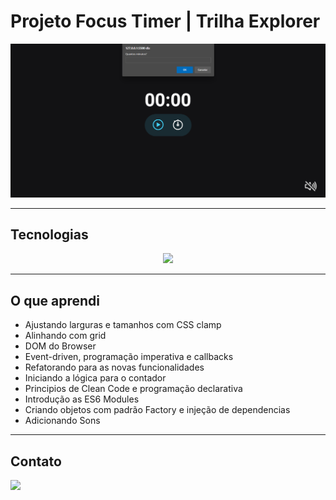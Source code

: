 # Projeto Focus Timer | Trilha Explorer

![preview](./.github/preview.png)

---

## Tecnologias

<p align="center">
  <a href="https://skillicons.dev">
    <img src="https://skillicons.dev/icons?i=vscode,figma,html,css,javascript,git,github" />
  </a>
</p>

---

## O que aprendi

- Ajustando larguras e tamanhos com CSS clamp
- Alinhando com grid
- DOM do Browser
- Event-driven, programação imperativa e callbacks
- Refatorando para as novas funcionalidades
- Iniciando a lógica para o contador
- Principios de Clean Code e programação declarativa
- Introdução as ES6 Modules
- Criando objetos com padrão Factory e injeção de dependencias
- Adicionando Sons

---

## Contato

<a href = "mailto:probertos717@gmail.com"><img src="https://img.shields.io/badge/Gmail-D14836?style=for-the-badge&logo=gmail&logoColor=white" target="_blank">